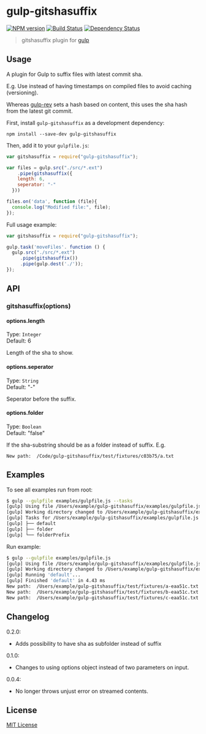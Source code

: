 # gulp-gitshasuffix
[![NPM version][npm-image]][npm-url] [![Build Status][travis-image]][travis-url] [![Dependency Status][depstat-image]][depstat-url]

> gitshasuffix plugin for [gulp](https://github.com/gulpjs/gulp)

## Usage

A plugin for Gulp to suffix files with latest commit sha. 

E.g. Use instead of having timestamps on compiled files to avoid caching (versioning).

Whereas [gulp-rev](https://github.com/sindresorhus/gulp-rev) sets a hash based on content,
this uses the sha hash from the latest git commit.

First, install `gulp-gitshasuffix` as a development dependency:

```shell
npm install --save-dev gulp-gitshasuffix
```

Then, add it to your `gulpfile.js`:

```javascript
var gitshasuffix = require("gulp-gitshasuffix");

var files = gulp.src("./src/*.ext")
	.pipe(gitshasuffix({
    length: 6,
    seperator: "-"
  }))

files.on('data', function (file){
  console.log("Modified file:", file);
});
```

Full usage example:

```javascript
var gitshasuffix = require("gulp-gitshasuffix");

gulp.task('moveFiles'. function () {
  gulp.src("./src/*.ext")
     .pipe(gitshasuffix())
     .pipe(gulp.dest('./'));
});
```

## API

### gitshasuffix(options)

#### options.length
Type: `Integer`  
Default: 6

Length of the sha to show.

#### options.seperator
Type: `String`  
Default: "-"

Seperator before the suffix.

#### options.folder
Type: `Boolean`  
Default: "false"

If the sha-substring should be as a folder instead of suffix.
E.g.

```
New path:  /Code/gulp-gitshasuffix/test/fixtures/c03b75/a.txt
```


## Examples

To see all examples run from root:

```sh
$ gulp --gulpfile examples/gulpfile.js --tasks
[gulp] Using file /Users/example/gulp-gitshasuffix/examples/gulpfile.js
[gulp] Working directory changed to /Users/example/gulp-gitshasuffix/examples
[gulp] Tasks for /Users/example/gulp-gitshasuffix/examples/gulpfile.js
[gulp] ├── default
[gulp] ├── folder
[gulp] └── folderPrefix
```

Run example:

```sh
$ gulp --gulpfile examples/gulpfile.js
[gulp] Using file /Users/example/gulp-gitshasuffix/examples/gulpfile.js
[gulp] Working directory changed to /Users/example/gulp-gitshasuffix/examples
[gulp] Running 'default'...
[gulp] Finished 'default' in 4.43 ms
New path:  /Users/example/gulp-gitshasuffix/test/fixtures/a-eaa51c.txt
New path:  /Users/example/gulp-gitshasuffix/test/fixtures/b-eaa51c.txt
New path:  /Users/example/gulp-gitshasuffix/test/fixtures/c-eaa51c.txt
```

## Changelog

0.2.0:
 * Adds possibility to have sha as subfolder instead of suffix

0.1.0:
 * Changes to using options object instead of two parameters on input.

0.0.4: 
 * No longer throws unjust error on streamed contents.

## License

[MIT License](http://en.wikipedia.org/wiki/MIT_License)

[npm-url]: https://npmjs.org/package/gulp-gitshasuffix
[npm-image]: https://badge.fury.io/js/gulp-gitshasuffix.png

[travis-url]: http://travis-ci.org/mikaelbr/gulp-gitshasuffix
[travis-image]: https://secure.travis-ci.org/mikaelbr/gulp-gitshasuffix.png?branch=master

[depstat-url]: https://david-dm.org/mikaelbr/gulp-gitshasuffix
[depstat-image]: https://david-dm.org/mikaelbr/gulp-gitshasuffix.png
